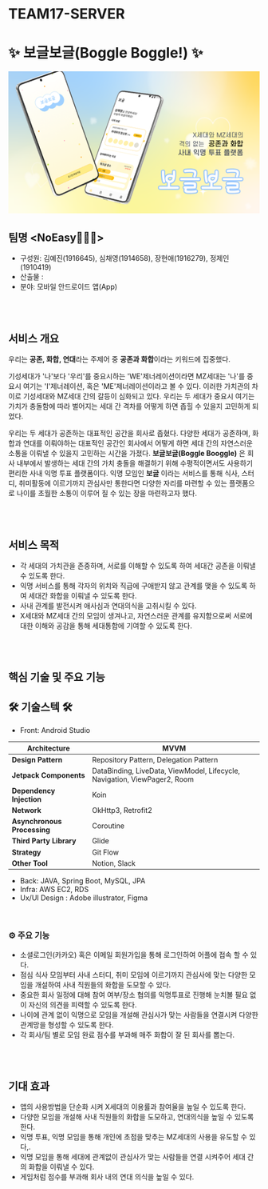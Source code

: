 # TEAM17-SERVER

# ✨ 보글보글(Boggle Boggle!) ✨

![img_logo](https://github.com/Sookmyung-Software-Hackathon/TEAM17-SERVER/blob/main/main.png)


## 팀명 <NoEasy🏃🏻‍♀️> 
- 구성원: 김예진(1916645), 심채영(1914658), 장현애(1916279), 정제인(1910419)
- 산출물 :
- 분야: 모바일 안드로이드 앱(App)

</br>
</br>

## 서비스 개요
   우리는 **공존, 화합, 연대**라는 주제어 중 **공존과 화합**이라는 키워드에 집중했다. 
   
   기성세대가 '나'보다 '우리'를 중요시하는 'WE'제너레이션이라면 MZ세대는 '나'를 중요시 여기는 'I'제너레이션, 혹은 'ME'제너레이션이라고 볼 수 있다. 이러한 가치관의 차이로 기성세대와 MZ세대 간의 갈등이 심화되고 있다. 우리는 두 세대가 중요시 여기는 가치가 충돌함에 따라 벌어지는 세대 간 격차를 어떻게 하면 좁힐 수 있을지 고민하게 되었다. 
</br>
   
우리는 두 세대가 공존하는 대표적인 공간을 회사로 좁혔다. 다양한 세대가 공존하며, 화합과 연대를 이뤄야하는 대표적인 공간인 회사에서 어떻게 하면 세대 간의 자연스러운 소통을 이뤄낼 수 있을지 고민하는 시간을 가졌다. **보글보글(Boggle Booggle)** 은 회사 내부에서 발생하는 세대 간의 가치 충돌을 해결하기 위해 수평적이면서도 사용하기 편리한 사내 익명 투표 플랫폼이다. 익명 모임인 **보글** 이라는 서비스를 통해 식사, 스터디, 취미활동에 이르기까지 관심사만 통한다면 다양한 자리를 마련할 수 있는 플랫폼으로 나이를 초월한 소통이 이루어 질 수 있는 장을 마련하고자 했다.
   
   
</br>
</br>

## 서비스 목적
- 각 세대의 가치관을 존중하며, 서로를 이해할 수 있도록 하여 세대간 공존을 이뤄낼 수 있도록 한다.
- 익명 서비스를 통해 각자의 위치와 직급에 구애받지 않고 관계를 맺을 수 있도록 하여 세대간 화합을 이뤄낼 수 있도록 한다.
- 사내 관계를 발전시켜 애사심과 연대의식을 고취시킬 수 있다.
- X세대와 MZ세대 간의 모임이 생겨나고, 자연스러운 관계를 유지함으로써 서로에 대한 이해와 공감을 통해 세대통합에 기여할 수 있도록 한다.




</br>
</br>

## 핵심 기술 및 주요 기능
## 🛠️ 기술스텍 🛠️

- Front: Android Studio

| **Architecture**            | MVVM                                                         |
| --------------------------- | ------------------------------------------------------------ |
| **Design Pattern**          | Repository Pattern, Delegation Pattern                       |
| **Jetpack Components**      | DataBinding, LiveData, ViewModel, Lifecycle, Navigation, ViewPager2, Room |
| **Dependency Injection**    | Koin                                                         |
| **Network**                 | OkHttp3, Retrofit2                                           |
| **Asynchronous Processing** | Coroutine                                                    |
| **Third Party Library**     | Glide                                                        |
| **Strategy**                | Git Flow                                                     |
| **Other Tool**              | Notion, Slack                                                |

- Back: JAVA, Spring Boot, MySQL, JPA
- Infra: AWS EC2, RDS
- Ux/UI Design : Adobe illustrator, Figma


</br>


### ⚙️ 주요 기능
- 소셜로그인(카카오) 혹은 이메일 회원가입을 통해 로그인하여 어플에 접속 할 수 있다.
- 점심 식사 모임부터 사내 스터디, 취미 모임에 이르기까지 관심사에 맞는 다양한 모임을 개설하여 사내 직원들의 화합을 도모할 수 있다.
- 중요한 회사 일정에 대해 참여 여부/장소 협의를 익명투표로 진행해 눈치볼 필요 없이 자신의 의견을 피력할 수 있도록 한다.
- 나이에 관계 없이 익명으로 모임을 개설해 관심사가 맞는 사람들을 연결시켜 다양한 관계망을 형성할 수 있도록 한다.
- 각 회사/팀 별로 모임 완료 점수를 부과해 매주 화합이 잘 된 회사를 뽑는다.



</br>
</br>


## 기대 효과
- 앱의 사용방법을 단순화 시켜 X세대의 이용률과 참여율을 높일 수 있도록 한다.
- 다양한 모임을 개설해 사내 직원들의 화합을 도모하고, 연대의식을 높일 수 있도록 한다.
- 익명 투표, 익명 모임을 통해 개인에 초점을 맞추는 MZ세대의 사용을 유도할 수 있다,.
- 익명 모임을 통해 세대에 관계없이 관심사가 맞는 사람들을 연결 시켜주어 세대 간의 화합을 이뤄낼 수 있다.
- 게임처럼 점수를 부과해 회사 내의 연대 의식을 높일 수 있다.


</br>
</br>

